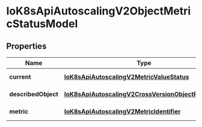 # IoK8sApiAutoscalingV2ObjectMetricStatusModel

## Properties

Name | Type | Description | Notes
------------ | ------------- | ------------- | -------------
**current** | [**IoK8sApiAutoscalingV2MetricValueStatus**](IoK8sApiAutoscalingV2MetricValueStatus.md) |  | [default to undefined]
**describedObject** | [**IoK8sApiAutoscalingV2CrossVersionObjectReference**](IoK8sApiAutoscalingV2CrossVersionObjectReference.md) |  | [default to undefined]
**metric** | [**IoK8sApiAutoscalingV2MetricIdentifier**](IoK8sApiAutoscalingV2MetricIdentifier.md) |  | [default to undefined]


